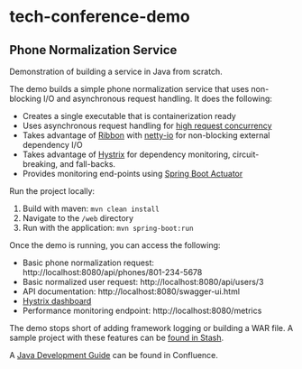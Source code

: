 # tech-conference-demo
## Phone Normalization Service

Demonstration of building a service in Java from scratch.

The demo builds a simple phone normalization service that uses non-blocking I/O and asynchronous request handling.  It does the following:

* Creates a single executable that is containerization ready
* Uses asynchronous request handling for [high request concurrency](http://callistaenterprise.se/blogg/teknik/2014/04/22/c10k-developing-non-blocking-rest-services-with-spring-mvc/)
* Takes advantage of [Ribbon](https://github.com/Netflix/ribbon) with [netty-io](http://netty.io/) for non-blocking external dependency I/O
* Takes advantage of [Hystrix](https://github.com/netflix/hystrix) for dependency monitoring, circuit-breaking, and fall-backs.
* Provides monitoring end-points using [Spring Boot Actuator](http://docs.spring.io/spring-boot/docs/current/reference/htmlsingle/#production-ready)

Run the project locally:

1. Build with maven: `mvn clean install`
2. Navigate to the `/web` directory
3. Run with the application: `mvn spring-boot:run`

Once the demo is running, you can access the following:

* Basic phone normalization request: http://localhost:8080/api/phones/801-234-5678
* Basic normalized user request: http://localhost:8080/api/users/3
* API documentation: http://localhost:8080/swagger-ui.html
* [Hystrix dashboard](http://localhost:8080/hystrix/monitor?stream=http%3A%2F%2Flocalhost%3A8080%2Fhystrix.stream)
* Performance monitoring endpoint: http://localhost:8080/metrics

The demo stops short of adding framework logging or building a WAR file.  A sample project with these features can be [found in Stash](https://stash.myfamilysouth.com/projects/JDC/repos/demo-service-spring/browse).

A [Java Development Guide](http://confluence.myfamilysouth.com/display/JDC/Java+Development+Guide) can be found in Confluence.